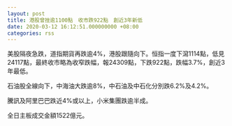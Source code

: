 ```yaml
---
layout: post
title: 港股曾挫逾1100點　收市跌922點　創近3年新低
date: 2020-03-12 16:12:51.000000000 +08:00
categories: rss
---
```


美股隔夜急跌，道指期貨再跌逾4%，港股跟隨向下。恒指一度下瀉1114點，低見24117點，最終收市略為收窄跌幅，報24309點，下跌922點，跌幅3.7%，創近3年最低。

石油股全線向下，中海油大跌逾8%，中石油及中石化分別跌6.2%及4.2%。

騰訊及阿里巴巴跌近4%或以上，小米集團跌逾半成。

全日主板成交金額1522億元。

